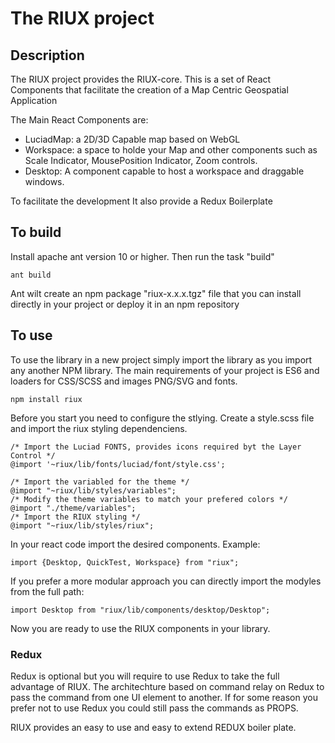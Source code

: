 # The RIUX project

## Description
The RIUX project provides the RIUX-core.  This is a set of React Components that facilitate the creation of a Map Centric Geospatial Application

The Main React Components are:

* LuciadMap:  a 2D/3D Capable map based on WebGL  
* Workspace: a space to holde your Map and other components such as Scale Indicator, MousePosition Indicator, Zoom controls.
* Desktop: A component capable to host a workspace and draggable windows.


To facilitate the development It also provide a Redux Boilerplate

## To build
Install apache ant version 10 or higher. Then run the task "build" 
```
ant build
```
Ant wilt create an npm package "riux-x.x.x.tgz" file that you can install directly in your project or deploy it in an npm repository

## To use

To use the library in a new project simply import the library as you import any another NPM library.
The main requirements of your project is ES6 and loaders  for CSS/SCSS and images PNG/SVG and fonts.


```
npm install riux
``` 

Before you start you need to configure the stlying.  Create a style.scss file and import the riux styling dependenciens.

```
/* Import the Luciad FONTS, provides icons required byt the Layer Control */
@import '~riux/lib/fonts/luciad/font/style.css';

/* Import the variabled for the theme */
@import "~riux/lib/styles/variables";
/* Modify the theme variables to match your prefered colors */
@import "./theme/variables";  
/* Import the RIUX styling */
@import "~riux/lib/styles/riux";
``` 

In your react code import the desired components. Example:
```
import {Desktop, QuickTest, Workspace} from "riux";
```

If you prefer a more modular approach you can directly import the modyles from the full path:
```
import Desktop from "riux/lib/components/desktop/Desktop";
```



Now you are ready to use the RIUX components in your library.

### Redux 
Redux is optional but you will require to use Redux to take the full advantage of RIUX.
The architechture based on command relay on Redux to pass the command from one UI element to another.
If for some reason you prefer not to use Redux you could still pass the commands as PROPS.


RIUX provides an easy to use and easy to extend REDUX boiler plate.
 

